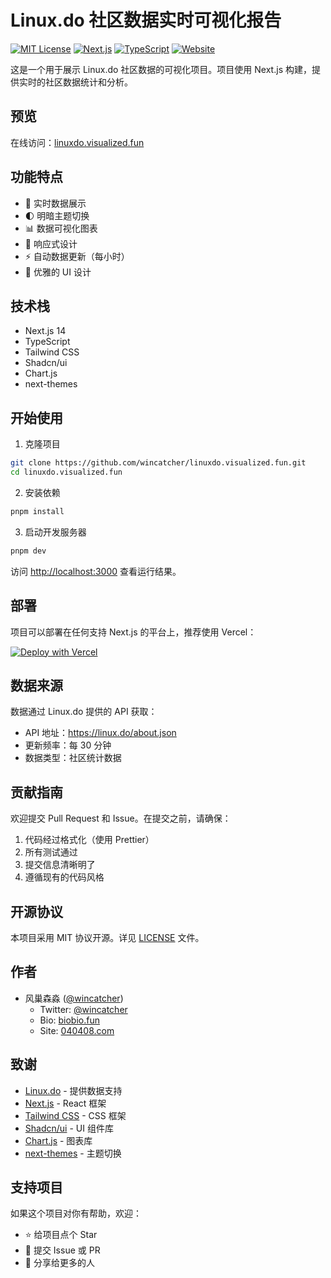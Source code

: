 
# Linux.do 社区数据实时可视化报告

[![MIT License](https://img.shields.io/badge/License-MIT-green.svg)](https://choosealicense.com/licenses/mit/)
[![Next.js](https://img.shields.io/badge/Next.js-14-black)](https://nextjs.org/)
[![TypeScript](https://img.shields.io/badge/TypeScript-5-blue)](https://www.typescriptlang.org/)
[![Website](https://img.shields.io/badge/Website-linuxdo.visualized.fun-blue)](https://linuxdo.visualized.fun)

这是一个用于展示 Linux.do 社区数据的可视化项目。项目使用 Next.js 构建，提供实时的社区数据统计和分析。

## 预览

在线访问：[linuxdo.visualized.fun](https://linuxdo.visualized.fun)

## 功能特点

- 🚀 实时数据展示
- 🌓 明暗主题切换
- 📊 数据可视化图表
- 📱 响应式设计
- ⚡ 自动数据更新（每小时）
- 🎨 优雅的 UI 设计

## 技术栈

- Next.js 14
- TypeScript
- Tailwind CSS
- Shadcn/ui
- Chart.js
- next-themes

## 开始使用

1. 克隆项目

```bash
git clone https://github.com/wincatcher/linuxdo.visualized.fun.git
cd linuxdo.visualized.fun
```

2. 安装依赖

```bash
pnpm install
```

3. 启动开发服务器

```bash
pnpm dev
```

访问 [http://localhost:3000](http://localhost:3000) 查看运行结果。

## 部署

项目可以部署在任何支持 Next.js 的平台上，推荐使用 Vercel：

[![Deploy with Vercel](https://vercel.com/button)](https://vercel.com/new/clone?repository-url=https://github.com/wincatcher/linuxdo.visualized.fun)

## 数据来源

数据通过 Linux.do 提供的 API 获取：
- API 地址：https://linux.do/about.json
- 更新频率：每 30 分钟
- 数据类型：社区统计数据

## 贡献指南

欢迎提交 Pull Request 和 Issue。在提交之前，请确保：

1. 代码经过格式化（使用 Prettier）
2. 所有测试通过
3. 提交信息清晰明了
4. 遵循现有的代码风格

## 开源协议

本项目采用 MIT 协议开源。详见 [LICENSE](LICENSE) 文件。

## 作者

- 风巢森淼 ([@wincatcher](https://github.com/wincatcher))
  - Twitter: [@wincatcher](https://x.com/wincatcher)
  - Bio: [biobio.fun](https://biobio.fun)
  - Site: [040408.com](https://040408.com)

## 致谢

- [Linux.do](https://linux.do) - 提供数据支持
- [Next.js](https://nextjs.org) - React 框架
- [Tailwind CSS](https://tailwindcss.com) - CSS 框架
- [Shadcn/ui](https://ui.shadcn.com) - UI 组件库
- [Chart.js](https://www.chartjs.org/) - 图表库
- [next-themes](https://github.com/pacocoursey/next-themes) - 主题切换

## 支持项目

如果这个项目对你有帮助，欢迎：

- ⭐ 给项目点个 Star
- 🐛 提交 Issue 或 PR
- 📢 分享给更多的人






